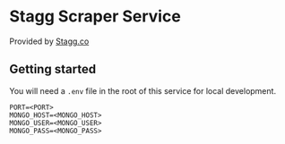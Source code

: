 # Stagg Scraper Service

Provided by [Stagg.co](https://stagg.co)

## Getting started

You will need a `.env` file in the root of this service for local development.

```
PORT=<PORT>
MONGO_HOST=<MONGO_HOST>
MONGO_USER=<MONGO_USER>
MONGO_PASS=<MONGO_PASS>
```
